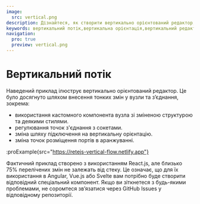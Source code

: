 ```yaml
---
image:
  src: vertical.png
description: Дізнайтеся, як створити вертикально орієнтований редактор, вносячи тонкі зміни до вузлів і з’єднань, включно з використанням спеціального компонента вузла, налаштування точок з’єднання з’єднання, зміни шляху з’єднання та зміни точок розміщення портів
keywords: вертикальний потік,вертикальна орієнтація,вертикальний редактор вузлів,кастомні вузли
navigation:
  pro: true
  preview: vertical.png
---
```


# Вертикальний потік

Наведений приклад ілюструє вертикально орієнтований редактор. Це було досягнуто шляхом внесення тонких змін у вузли та з’єднання, зокрема:

- використання кастомного компонента вузла зі зміненою структурою та деякими стилями.
- регулювання точок з'єднання з сокетами.
- зміна шляху підключення на вертикальну орієнтацію.
- зміна точок розміщення портів в аранжуванні.

:proExample{src="https://retejs-vertical-flow.netlify.app"}

Фактичний приклад створено з використанням React.js, але близько 75% перелічених змін не залежать від стеку. Це означає, що для їх використання в Angular, Vue.js або Svelte вам потрібно буде створити відповідний спеціальний компонент. Якщо ви зіткнетеся з будь-якими проблемами, не соромтеся зв’язатися через GitHub Issues у відповідному репозиторії.
